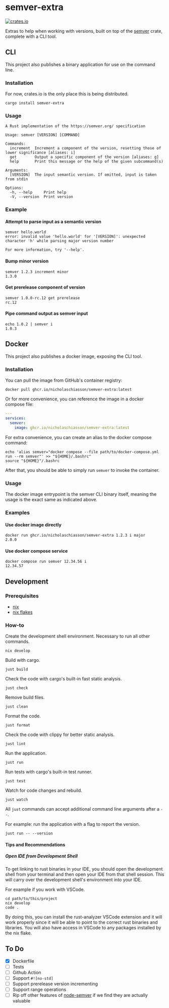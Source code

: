 # semver-extra

[![crates.io](https://img.shields.io/crates/v/semver-extra)](https://crates.io/crates/semver-extra)

Extras to help when working with versions, built on top of the [semver](https://crates.io/crates/semver) crate, complete with a CLI tool.

## CLI

This project also publishes a binary application for use on the command line.

### Installation

For now, crates.io is the only place this is being distributed.

```
cargo install semver-extra
```

### Usage

```
A Rust implementation of the https://semver.org/ specification

Usage: semver [VERSION] [COMMAND]

Commands:
  increment  Increment a component of the version, resetting those of lower significance [aliases: i]
  get        Output a specific component of the version [aliases: g]
  help       Print this message or the help of the given subcommand(s)

Arguments:
  [VERSION]  The input semantic version. If omitted, input is taken from stdin

Options:
  -h, --help     Print help
  -V, --version  Print version
```

### Example

#### Attempt to parse input as a semantic version

```
semver hello.world
error: invalid value 'hello.world' for '[VERSION]': unexpected character 'h' while parsing major version number

For more information, try '--help'.
```

#### Bump minor version

```
semver 1.2.3 increment minor
1.3.0
```

#### Get prerelease component of version

```
semver 1.0.0-rc.12 get prerelease
rc.12
```

#### Pipe command output as semver input

```
echo 1.0.2 | semver i
1.0.3
```

## Docker

This project also publishes a docker image, exposing the CLI tool.

### Installation

You can pull the image from GitHub's container registry:

```
docker pull ghcr.io/nicholaschiasson/semver-extra:latest
```

Or for more convenience, you can reference the image in a docker compose file:

```yaml
---
services:
  semver:
    image: ghcr.io/nicholaschiasson/semver-extra:latest
```

For extra convenience, you can create an alias to the docker compose command:

```
echo 'alias semver="docker compose --file path/to/docker-compose.yml run --rm semver"' >> "${HOME}/.bashrc"
source "${HOME}"/.bashrc
```

After that, you should be able to simply run `semver` to invoke the container.

### Usage

The docker image entrypoint is the semver CLI binary itself, meaning the usage is the exact same as indicated above.

### Examples

#### Use docker image directly

```
docker run ghcr.io/nicholaschiasson/semver-extra 1.2.3 i major
2.0.0
```

#### Use docker compose service

```
docker compose run semver 12.34.56 i
12.34.57
```

## Development

### Prerequisites

- [nix](https://nixos.org/download.html)
- [nix flakes](https://nixos.wiki/wiki/Flakes#Enable_flakes)

### How-to

Create the development shell environment. Necessary to run all other commands.

```shell
nix develop
```

Build with cargo.

```shell
just build
```

Check the code with cargo's built-in fast static analysis.

```shell
just check
```

Remove build files.

```shell
just clean
```

Format the code.

```shell
just format
```

Check the code with clippy for better static analysis.

```shell
just lint
```

Run the application.

```shell
just run
```

Run tests with cargo's built-in test runner.

```shell
just test
```

Watch for code changes and rebuild.

```shell
just watch
```

All `just` commands can accept additional command line arguments after a `--`.

For example: run the application with a flag to report the version.

```shell
just run -- --version
```

#### Tips and Recommendations

##### Open IDE from Development Shell

To get linking to rust binaries in your IDE, you should open the development shell from your terminal and then open your IDE
from that shell session. This will carry over the development shell's environment into your IDE.

For example if you work with VSCode.

```shell
cd path/to/this/project
nix develop
code .
```

By doing this, you can install the rust-analyzer VSCode extension and it will work properly since it will be able to point to
the correct rust binaries and libraries. You will also have access in VSCode to any packages installed by the nix flake.

## To Do

- [x] Dockerfile
- [ ] Tests
- [ ] Github Action
- [ ] Support `#![no-std]`
- [ ] Support prerelease version incrementing
- [ ] Support range operations
- [ ] Rip off other features of [node-semver](https://github.com/npm/node-semver) if we find they are actually valuable
